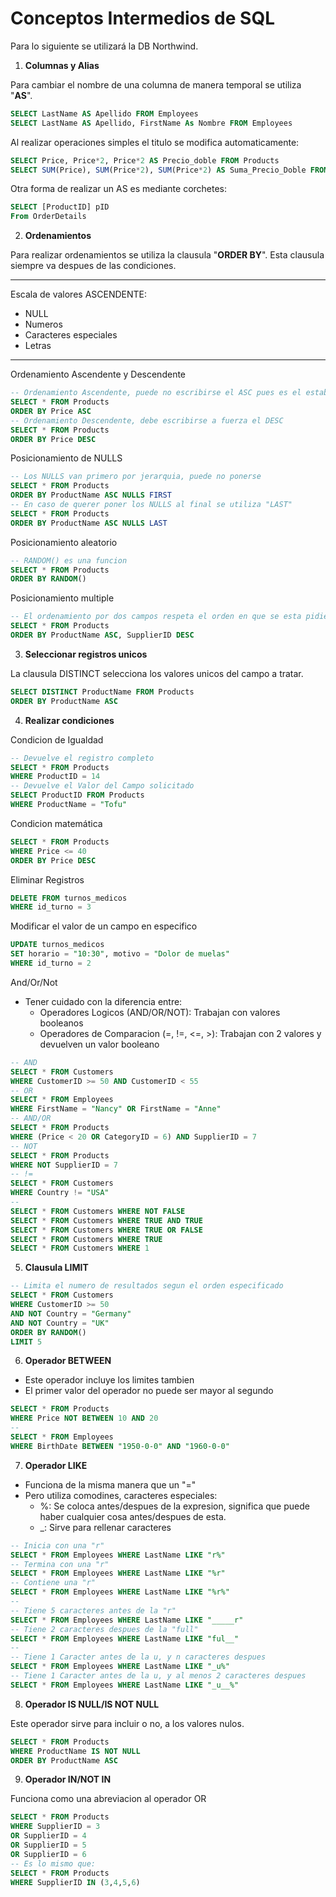 # Conceptos Intermedios de SQL

Para lo siguiente se utilizará la DB Northwind.

1. **Columnas y Alias**

Para cambiar el nombre de una columna de manera temporal se utiliza "**AS**".

```SQL
SELECT LastName AS Apellido FROM Employees
SELECT LastName AS Apellido, FirstName As Nombre FROM Employees
```

Al realizar operaciones simples el titulo se modifica automaticamente:

```SQL
SELECT Price, Price*2, Price*2 AS Precio_doble FROM Products
SELECT SUM(Price), SUM(Price*2), SUM(Price*2) AS Suma_Precio_Doble FROM Products
```

Otra forma de realizar un AS es mediante corchetes:

```SQL
SELECT [ProductID] pID
From OrderDetails
```

2. **Ordenamientos**

Para realizar ordenamientos se utiliza la clausula "**ORDER BY**". Esta clausula siempre va despues de las condiciones.

---

Escala de valores ASCENDENTE:

- NULL
- Numeros
- Caracteres especiales
- Letras

---

Ordenamiento Ascendente y Descendente

```SQL
-- Ordenamiento Ascendente, puede no escribirse el ASC pues es el establecido por DEFAULT
SELECT * FROM Products
ORDER BY Price ASC
-- Ordenamiento Descendente, debe escribirse a fuerza el DESC
SELECT * FROM Products
ORDER BY Price DESC
```

Posicionamiento de NULLS

```SQL
-- Los NULLS van primero por jerarquia, puede no ponerse
SELECT * FROM Products
ORDER BY ProductName ASC NULLS FIRST
-- En caso de querer poner los NULLS al final se utiliza "LAST"
SELECT * FROM Products
ORDER BY ProductName ASC NULLS LAST
```

Posicionamiento aleatorio

```SQL
-- RANDOM() es una funcion
SELECT * FROM Products
ORDER BY RANDOM()
```

Posicionamiento multiple

```SQL
-- El ordenamiento por dos campos respeta el orden en que se esta pidiendo.
SELECT * FROM Products
ORDER BY ProductName ASC, SupplierID DESC
```

3. **Seleccionar registros unicos**

La clausula DISTINCT selecciona los valores unicos del campo a tratar.

```SQL
SELECT DISTINCT ProductName FROM Products
ORDER BY ProductName ASC
```

4. **Realizar condiciones**

Condicion de Igualdad

```SQL
-- Devuelve el registro completo
SELECT * FROM Products
WHERE ProductID = 14
-- Devuelve el Valor del Campo solicitado
SELECT ProductID FROM Products
WHERE ProductName = "Tofu"
```

Condicion matemática

```SQL
SELECT * FROM Products
WHERE Price <= 40
ORDER BY Price DESC
```

Eliminar Registros

```SQL
DELETE FROM turnos_medicos
WHERE id_turno = 3
```

Modificar el valor de un campo en especifico

```SQL
UPDATE turnos_medicos
SET horario = "10:30", motivo = "Dolor de muelas"
WHERE id_turno = 2
```

And/Or/Not

- Tener cuidado con la diferencia entre:
  - Operadores Logicos (AND/OR/NOT): Trabajan con valores booleanos
  - Operadores de Comparacion (=, !=, <=, >): Trabajan con 2 valores y devuelven un valor booleano

```SQL
-- AND
SELECT * FROM Customers
WHERE CustomerID >= 50 AND CustomerID < 55
-- OR
SELECT * FROM Employees
WHERE FirstName = "Nancy" OR FirstName = "Anne"
-- AND/OR
SELECT * FROM Products
WHERE (Price < 20 OR CategoryID = 6) AND SupplierID = 7
-- NOT
SELECT * FROM Products
WHERE NOT SupplierID = 7
-- !=
SELECT * FROM Customers
WHERE Country != "USA"
--
SELECT * FROM Customers WHERE NOT FALSE
SELECT * FROM Customers WHERE TRUE AND TRUE
SELECT * FROM Customers WHERE TRUE OR FALSE
SELECT * FROM Customers WHERE TRUE
SELECT * FROM Customers WHERE 1
```

5. **Clausula LIMIT**

```SQL
-- Limita el numero de resultados segun el orden especificado
SELECT * FROM Customers
WHERE CustomerID >= 50
AND NOT Country = "Germany"
AND NOT Country = "UK"
ORDER BY RANDOM()
LIMIT 5
```

6. **Operador BETWEEN**

- Este operador incluye los limites tambien
- El primer valor del operador no puede ser mayor al segundo

```SQL
SELECT * FROM Products
WHERE Price NOT BETWEEN 10 AND 20
--
SELECT * FROM Employees
WHERE BirthDate BETWEEN "1950-0-0" AND "1960-0-0"
```

7. **Operador LIKE**

- Funciona de la misma manera que un "="
- Pero utiliza comodines, caracteres especiales:
  - %: Se coloca antes/despues de la expresion, significa que puede haber cualquier cosa antes/despues de esta.
  - \_: Sirve para rellenar caracteres

```SQL
-- Inicia con una "r"
SELECT * FROM Employees WHERE LastName LIKE "r%"
-- Termina con una "r"
SELECT * FROM Employees WHERE LastName LIKE "%r"
-- Contiene una "r"
SELECT * FROM Employees WHERE LastName LIKE "%r%"
--
-- Tiene 5 caracteres antes de la "r"
SELECT * FROM Employees WHERE LastName LIKE "_____r"
-- Tiene 2 caracteres despues de la "full"
SELECT * FROM Employees WHERE LastName LIKE "ful__"
--
-- Tiene 1 Caracter antes de la u, y n caracteres despues
SELECT * FROM Employees WHERE LastName LIKE "_u%"
-- Tiene 1 Caracter antes de la u, y al menos 2 caracteres despues
SELECT * FROM Employees WHERE LastName LIKE "_u__%"
```

8. **Operador IS NULL/IS NOT NULL**

Este operador sirve para incluir o no, a los valores nulos.

```SQL
SELECT * FROM Products
WHERE ProductName IS NOT NULL
ORDER BY ProductName ASC
```

9. **Operador IN/NOT IN**

Funciona como una abreviacion al operador OR

```SQL
SELECT * FROM Products
WHERE SupplierID = 3
OR SupplierID = 4
OR SupplierID = 5
OR SupplierID = 6
-- Es lo mismo que:
SELECT * FROM Products
WHERE SupplierID IN (3,4,5,6)
```
